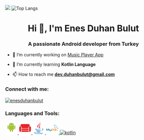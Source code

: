 ![](https://komarev.com/ghpvc/?username=enesduhanbulut)
 ![Top Langs](https://github-readme-stats.vercel.app/api/top-langs/?username=enesduhanbulut&hide=javascript,css,scss,html&theme=tokyonight)

<h1 align="center">Hi 👋, I'm Enes Duhan Bulut</h1>
<h3 align="center">A passionate Android developer from Turkey</h3>

- 🔭 I’m currently working on [Music Player App](https://github.com/enesduhanbulut/samplemusicplayer)

- 🌱 I’m currently learning **Kotlin Language**

- 📫 How to reach me **dev.duhanbulut@gmail.com**

<h3 align="left">Connect with me:</h3>
<p align="left">
<a href="https://linkedin.com/in/enesduhanbulut" target="blank"><img align="center" src="https://raw.githubusercontent.com/rahuldkjain/github-profile-readme-generator/master/src/images/icons/Social/linked-in-alt.svg" alt="enesduhanbulut" height="30" width="40" /></a>
</p>

<h3 align="left">Languages and Tools:</h3>
<p align="left"> <a href="https://developer.android.com" target="_blank" rel="noreferrer"> <img src="https://raw.githubusercontent.com/devicons/devicon/master/icons/android/android-original-wordmark.svg" alt="android" width="40" height="40"/> </a> <a href="https://couchdb.apache.org/" target="_blank" rel="noreferrer"> <img src="https://raw.githubusercontent.com/devicons/devicon/0d6c64dbbf311879f7d563bfc3ccf559f9ed111c/icons/couchdb/couchdb-original.svg" alt="couchdb" width="40" height="40"/> </a> <a href="https://www.java.com" target="_blank" rel="noreferrer"> <img src="https://raw.githubusercontent.com/devicons/devicon/master/icons/java/java-original.svg" alt="java" width="40" height="40"/> </a> <a href="https://www.mysql.com/" target="_blank" rel="noreferrer"> <img src="https://raw.githubusercontent.com/devicons/devicon/master/icons/mysql/mysql-original-wordmark.svg" alt="mysql" width="40" height="40"/> </a> <a href="https://kotlinlang.org" target="_blank" rel="noreferrer"> <img src="https://www.vectorlogo.zone/logos/kotlinlang/kotlinlang-icon.svg" alt="kotlin" width="40" height="40"/> </p>
